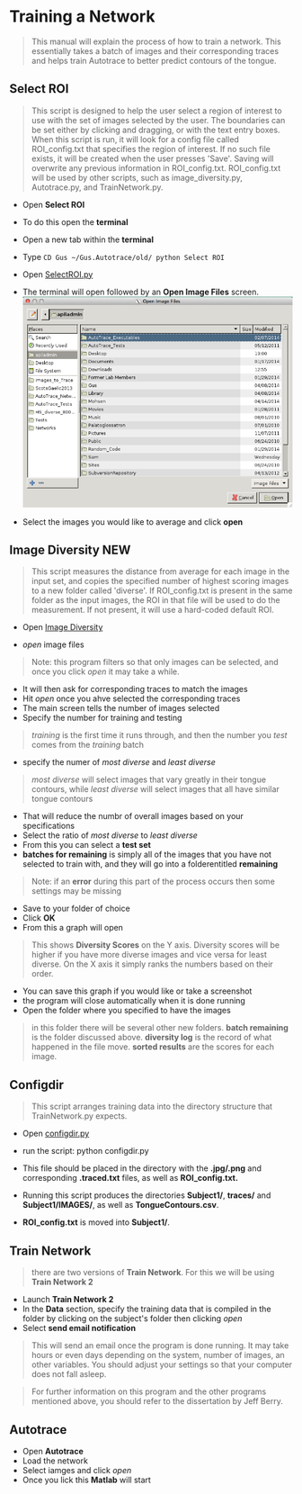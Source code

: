 Training a Network
===
>This manual will explain the process of how to train a network. This essentially takes a batch of images and their corresponding traces and helps train Autotrace to better predict contours of the tongue. 

Select ROI
---
 >This script is designed to help the user select a region of interest
	to use with the set of images selected by the user. The boundaries
	can be set either by clicking and dragging, or with the text entry 
	boxes. When this script is run, it will look for a config file called
	ROI_config.txt that specifies the region of interest. If no such file
	exists, it will be created when the user presses 'Save'. Saving will
	overwrite any previous information in ROI_config.txt.
	ROI_config.txt will be used by other scripts, such as image_diversity.py, 
	Autotrace.py, and TrainNetwork.py.
	
 + Open __Select ROI__
 + To do this open the __terminal__
 + Open a new tab within the __terminal__
 + Type `CD Gus ~/Gus.Autotrace/old/ python Select ROI`

+ Open [SelectROI.py](../SelectROI.py)
+ The terminal will open followed by an __Open Image Files__ screen.
![Image1SR](images/Image1SR.png)
+ Select the images you would like to average and click __open__

Image Diversity NEW
---
>This script measures the distance from average for each image in the
	input set, and copies the specified number of highest scoring images
	to a new folder called 'diverse'. If ROI_config.txt is present in the 
	same folder as the input images, the ROI in that file will be used to 
	do the measurement. If not present, it will use a hard-coded default ROI.
	
+ Open [Image Diversity](../image_diversityNEW.py)

 + _open_ image files
 >Note: this program filters so that only images can be selected, and once you click _open_ it may take a while. 
 + It will then ask for corresponding traces to match the images
 + Hit _open_ once you ahve selected the corresponding traces
 + The main screen tells the number of images selected
 + Specify the number for training and testing
 >_training_ is the first time it runs through, and then the number you _test_ comes from the _training_ batch
 + specify the numer of _most diverse_ and _least diverse_
 > _most diverse_ will select images that vary greatly in their tongue contours, while _least diverse_ will select images that all have similar tongue contours

 + That will reduce the numbr of overall images based on your specifications
 + Select the ratio of _most diverse_ to _least diverse_ 
 + From this you can select a __test set__
 + __batches for remaining__ is simply all of the images that you have not selected to train with, and they will go into a folderentitled __remaining__
 > Note: if an __error__ during this part of the process occurs then some settings may be missing
 + Save to your folder of choice
 + Click __OK__
 + From this a graph will open 
 > This shows __Diversity Scores__ on the Y axis. Diversity scores will be higher if you have more diverse images and vice versa for least diverse. On the X axis it simply ranks the numbers based on their order.
 + You can save this graph if you would like or take a screenshot
 + the program will close automatically when it is done running
 + Open the folder where you specified to have the images
 > in this folder there will be several other new folders. __batch remaining__ is the folder discussed above. __diversity log__ is the record of what happened in the file move. __sorted results__ are the scores for each image.

Configdir
---
>This script arranges training data into the directory
    structure that TrainNetwork.py expects.
    
+ Open [configdir.py](../configdir.py)

+ run the script: python configdir.py
+  This file should be placed in the directory with the __.jpg/.png__
    and corresponding __.traced.txt__ files, as well as __ROI_config.txt.__
+ Running this script produces the directories __Subject1/__, __traces/__ and __Subject1/IMAGES/__, as well as __TongueContours.csv__. 
+ __ROI_config.txt__
    is moved into __Subject1/__.

Train Network
---
>there are two versions of __Train Network__. For this we will be using __Train Network 2__

 + Launch __Train Network 2__
 + In the __Data__ section, specify the training data that is compiled in the folder by clicking on the subject's folder then clicking _open_
 + Select __send email notification__
 
 > This will send an email once the program is done running. It may take hours or even days depending on the system, number of images, an other variables. You should adjust your settings so that your computer does not fall asleep. 

 > For further information on this program and the other programs mentioned above, you should refer to the dissertation by Jeff Berry. 

Autotrace
---
 + Open __Autotrace__
 + Load the network 
 + Select iamges and click _open_
 + Once you lick this __Matlab__ will start